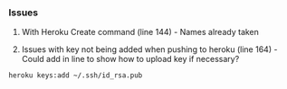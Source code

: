 ### Issues

1. With Heroku Create command (line 144) - Names already taken

1. Issues with key not being added when pushing to heroku (line 164) - Could add in line to show how to upload key if necessary?

```sh
heroku keys:add ~/.ssh/id_rsa.pub
```




